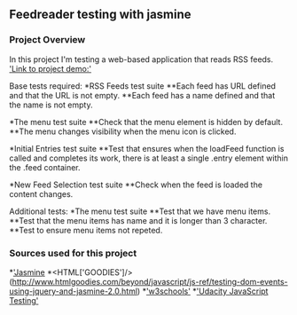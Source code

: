 ## Feedreader testing with jasmine

### Project Overview

In this project I'm testing a web-based application that reads RSS feeds. 
['Link to project demo:'](https://github.com/DevRob/Udacity-WebDev-project6)

Base tests required:
*RSS Feeds test suite
**Each feed has URL defined and that the URL is not empty.
**Each feed has a name defined and that the name is not empty.

*The menu test suite
**Check that the menu element is hidden by default.
**The menu changes visibility when the menu icon is clicked.

*Initial Entries test suite
**Test that ensures when the loadFeed function is called and completes its work, there is at least a single .entry element within the .feed container.

*New Feed Selection test suite
**Check when the feed is loaded the content changes.

Additional tests:
*The menu test suite
**Test that we have menu items.
**Test that the menu items has name and it is longer than 3 character.
**Test to ensure menu items not repeted.

### Sources used for this project
*['Jasmine](http://jasmine.github.io/2.0/introduction.html)
*<HTML['GOODIES']/>(http://www.htmlgoodies.com/beyond/javascript/js-ref/testing-dom-events-using-jquery-and-jasmine-2.0.html)
*['w3schools'](http://www.w3schools.com)
*['Udacity JavaScript Testing'](https://www.youtube.com/watch?v=82iDVtbr7cY&list=PLAwxTw4SYaPkv4LG-0UHNfhPkKPfYacOg)

